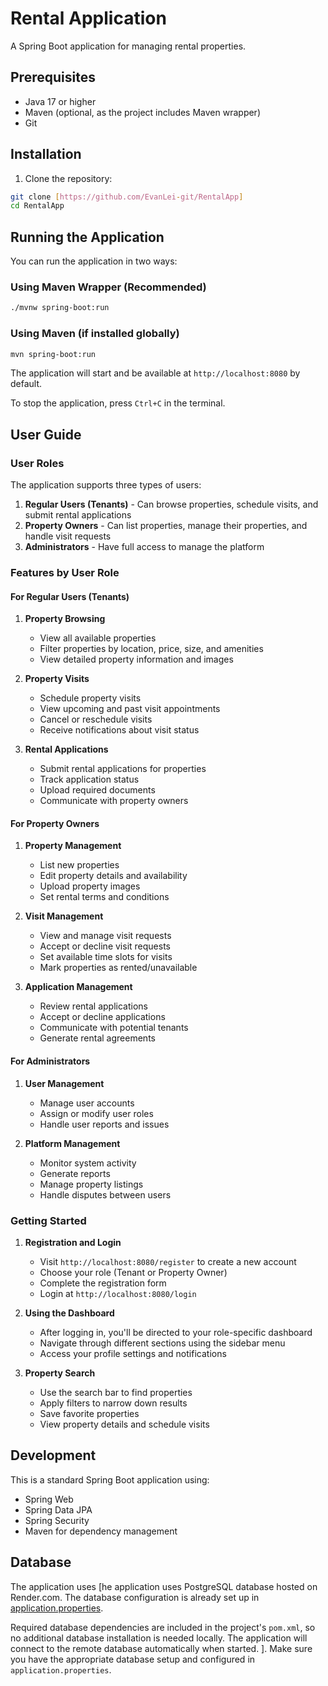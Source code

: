 # Rental Application

A Spring Boot application for managing rental properties.

## Prerequisites

- Java 17 or higher
- Maven (optional, as the project includes Maven wrapper)
- Git

## Installation

1. Clone the repository:
```bash
git clone [https://github.com/EvanLei-git/RentalApp]
cd RentalApp
```

## Running the Application

You can run the application in two ways:

### Using Maven Wrapper (Recommended)

```bash
./mvnw spring-boot:run
```

### Using Maven (if installed globally)

```bash
mvn spring-boot:run
```

The application will start and be available at `http://localhost:8080` by default.

To stop the application, press `Ctrl+C` in the terminal.

## User Guide

### User Roles

The application supports three types of users:
1. **Regular Users (Tenants)** - Can browse properties, schedule visits, and submit rental applications
2. **Property Owners** - Can list properties, manage their properties, and handle visit requests
3. **Administrators** - Have full access to manage the platform

### Features by User Role

#### For Regular Users (Tenants)
1. **Property Browsing**
   - View all available properties
   - Filter properties by location, price, size, and amenities
   - View detailed property information and images

2. **Property Visits**
   - Schedule property visits
   - View upcoming and past visit appointments
   - Cancel or reschedule visits
   - Receive notifications about visit status

3. **Rental Applications**
   - Submit rental applications for properties
   - Track application status
   - Upload required documents
   - Communicate with property owners

#### For Property Owners
1. **Property Management**
   - List new properties
   - Edit property details and availability
   - Upload property images
   - Set rental terms and conditions

2. **Visit Management**
   - View and manage visit requests
   - Accept or decline visit requests
   - Set available time slots for visits
   - Mark properties as rented/unavailable

3. **Application Management**
   - Review rental applications
   - Accept or decline applications
   - Communicate with potential tenants
   - Generate rental agreements

#### For Administrators
1. **User Management**
   - Manage user accounts
   - Assign or modify user roles
   - Handle user reports and issues

2. **Platform Management**
   - Monitor system activity
   - Generate reports
   - Manage property listings
   - Handle disputes between users

### Getting Started

1. **Registration and Login**
   - Visit `http://localhost:8080/register` to create a new account
   - Choose your role (Tenant or Property Owner)
   - Complete the registration form
   - Login at `http://localhost:8080/login`

2. **Using the Dashboard**
   - After logging in, you'll be directed to your role-specific dashboard
   - Navigate through different sections using the sidebar menu
   - Access your profile settings and notifications

3. **Property Search**
   - Use the search bar to find properties
   - Apply filters to narrow down results
   - Save favorite properties
   - View property details and schedule visits

## Development

This is a standard Spring Boot application using:
- Spring Web
- Spring Data JPA
- Spring Security
- Maven for dependency management

## Database

The application uses [he application uses PostgreSQL database hosted on Render.com. The database configuration is already set up in 
[application.properties](cci:7://file:///home/harris/intellij/RentalApp/src/main/resources/application.properties:0:0-0:0). 

Required database dependencies are included in the project's `pom.xml`, so no additional database installation is needed locally. The application will connect to the remote database automatically when started.
]. 
Make sure you have the appropriate database setup and configured in `application.properties`.

